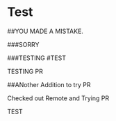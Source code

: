 # Test

##YOU MADE A MISTAKE. 

###SORRY

###TESTING
#TEST

TESTING PR

##ANother Addition to try PR

Checked out Remote and Trying PR

TEST